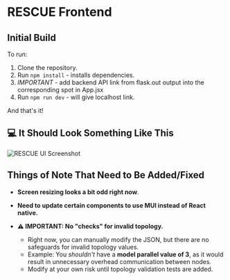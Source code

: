 # RESCUE Frontend

## Initial Build

To run:

1. Clone the repository.
2. Run `npm install` - installs dependencies.
3. *IMPORTANT* - add backend API link from flask.out output into the corresponding spot in App.jsx
4. Run `npm run dev` - will give localhost link.

And that's it!

## 💻 It Should Look Something Like This

![RESCUE UI Screenshot](RESCUE_frontend/src/assets/RESCUE_test.png)

## **Things of Note That Need to Be Added/Fixed**

- **Screen resizing looks a bit odd right now**.
- **Need to update certain components to use MUI instead of React native.**
  
- **⚠️ IMPORTANT: No "checks" for invalid topology.**
  - Right now, you can manually modify the JSON, but there are no safeguards for invalid topology values.
  - Example: You *shouldn't* have a **model parallel value of 3**, as it would result in unnecessary overhead communication between nodes.
  - Modify at your own risk until topology validation tests are added.
